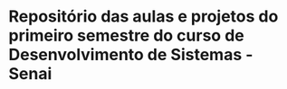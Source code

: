 # Repositório das aulas e projetos do primeiro semestre do curso de Desenvolvimento de Sistemas - Senai